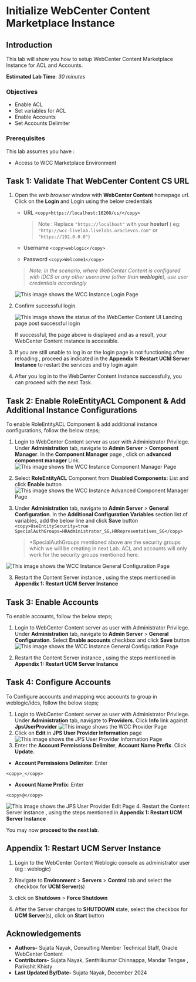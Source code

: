 # Initialize WebCenter Content Marketplace Instance

## Introduction

This lab will show you how to setup WebCenter Content Marketplace Instance for ACL and Accounts.

**Estimated Lab Time**: *30 minutes*

### Objectives

- Enable ACL
- Set variables for ACL
- Enable Accounts
- Set Accounts Delimiter

### Prerequisites

This lab assumes you have :
  - Access to WCC Marketplace Environment

## Task 1: Validate That WebCenter Content CS URL

1. Open the *web browser* window with **WebCenter Content** homepage url. Click on the **Login** and Login using the below credentials
	- URL
			```
			<copy>https://localhost:16200/cs/</copy>
			```

		> Note : Replace `"https://localhost"` with your **hosturl** ( eg: `"http://wcc-livelab.livelabs.oraclevcn.com"` or `"https://192.0.0.0"`)
	- Username
			```
			<copy>weblogic</copy>
			```
	- Password
			```
			<copy>Welcome1</copy>
			```
	> *Note: In the scenario, where WebCenter Content is configured with IDCS or any other username (other than **weblogic**), use user credentials accordingly*
	
	![This image shows the WCC Instance Login Page](./images/webcenter_config_task3_step1.png "WCC Instance Login Page")

2. Confirm successful login.

	![This image shows the status of the WebCenter Content UI Landing page post successful login](./images/webcenter-post-login.png "WebCenter Content UI Landing page post successful login")

	If successful, the page above is displayed and as a result, your WebCenter Content instance is accessible.

3. If you are still unable to log in or the login page is not functioning after reloading ,  proceed as indicated in the **Appendix 1: Restart UCM Server Instance** to restart the services and try login again

4. After you log in to the WebCenter Content Instance successfully, you can proceed with the next Task.

## Task 2: Enable RoleEntityACL Component & Add Additional Instance Configurations

To enable RoleEntityACL Component & add additional instance configurations, follow the below steps;

1. Login to WebCenter Content server as user with Administrator Privilege. Under **Administration** tab, navigate to **Admin Server** > **Component Manager**. In the **Component Manager** page , click on **advanced component manager** Link.  
	![This image shows the WCC Instance Component Manager Page](./images/task2_webcenter_component_manager_page.png "WCC Component Manager Page")
2. Select **RoleEntityACL** Component from **Disabled Components:** List and click **Enable** button
	![This image shows the WCC Instance Advanced Component Manager Page](./images/task2_webcenter_advance_component_manager_page.png "WCC Advanced Component Manager Page")

3. Under **Administration** tab, navigate to **Admin Server** > **General Configuration**. In the **Additional Configuration Variables** section list of variables, add the below line and click **Save** button
			```
			<copy>UseEntitySecurity=true
SpecialAuthGroups=HRAdministrator_SG,HRRepresentatives_SG</copy>
			```
	> *SpecialAuthGroups mentioned above are the security groups which we will be creating in next Lab. ACL and accounts will only work for the security groups mentioned here.
	
![This image shows the WCC Instance General Configuration Page](./images/task2_webcenter_configuration_page.png "WCC Instance General  Configuration Page")

3. Restart the Content Server instance , using the steps mentioned in **Appendix 1: Restart UCM Server Instance**

## Task 3: Enable Accounts

To enable accounts, follow the below steps;

1. Login to WebCenter Content server as user with Administrator Privilege. Under **Administration** tab, navigate to **Admin Server** > **General Configuration**. Select **Enable accounts** checkbox and click **Save** button
	![This image shows the WCC Instance General Configuration Page](./images/task2_webcenter_configuration_page_accounts.png "WCC Instance General  Configuration Page")

2. Restart the Content Server instance , using the steps mentioned in **Appendix 1: Restart UCM Server Instance**

## Task 4: Configure Accounts

To Configure accounts and mapping wcc accounts to group in weblogic/idcs, follow the below steps;

1. Login to WebCenter Content server as user with Administrator Privilege. Under **Administration** tab, navigate to **Providers**. Click **Info** link against **JpsUserProvider**
![This image shows the WCC Provider Page](./images/wcc-provider.png "WCC Provider Page")
2. Click on **Edit** in **JPS User Provider Information** page
![This image shows the JPS User Provider Information Page](./images/jps-user-provider.png "JPS User Provider Information Page")
3. Enter the **Account Permissions Delimiter**, **Account Name Prefix**. Click **Update**.
* **Account Permissions Delimiter**: Enter
```
<copy>_</copy>
```
* **Account Name Prefix**: Enter
```
<copy>@</copy>
```
![This image shows the JPS User Provider Edit Page](./images/jps-user-provider-add.png "Weblogic Console JPS User Provider EditPage")
4. Restart the Content Server instance , using the steps mentioned in **Appendix 1: Restart UCM Server Instance**


You may now **proceed to the next lab**.

## Appendix 1: Restart UCM Server Instance

1. Login to the WebCenter Content Weblogic console as administrator user (eg : weblogic)

2. Navigate to **Environment** > **Servers** > **Control** tab and select the checkbox for **UCM Server**(s)

3. click on **Shutdown** > **Force Shutdown**

4. After the Server changes to **SHUTDOWN** state, select the checkbox for **UCM Server**(s), click on **Start** button

## Acknowledgements

* **Authors-** Sujata Nayak, Consulting Member Technical Staff, Oracle WebCenter Content
* **Contributors-** Sujata Nayak, Senthilkumar Chinnappa, Mandar Tengse , Parikshit Khisty
* **Last Updated By/Date-** Sujata Nayak, December 2024
